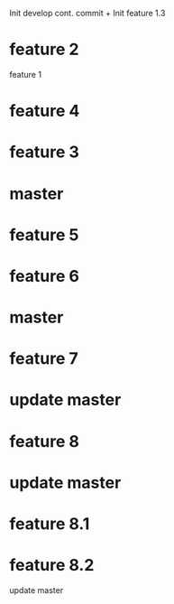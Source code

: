 Init develop cont. commit + Init feature 1.3

feature 2
=======
feature 1


feature 4
=======
feature 3
=======
master
=======
feature 5
=======
feature 6
======
master
=======
feature 7
======
update master
=======
feature 8
======
update master
=======
feature 8.1
======
feature 8.2
=======
update master
